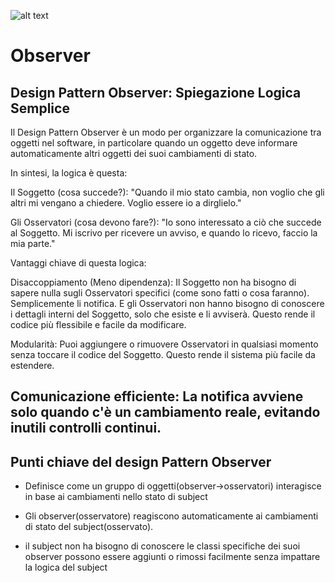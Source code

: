 ![alt text](image.png)

# Observer

## Design Pattern Observer: Spiegazione Logica Semplice

Il Design Pattern Observer è un modo per organizzare la comunicazione tra oggetti nel software, in particolare quando un oggetto deve informare automaticamente altri oggetti dei suoi cambiamenti di stato.

In sintesi, la logica è questa:

Il Soggetto (cosa succede?): "Quando il mio stato cambia, non voglio che gli altri mi vengano a chiedere. Voglio essere io a dirglielo."

Gli Osservatori (cosa devono fare?): "Io sono interessato a ciò che succede al Soggetto. Mi iscrivo per ricevere un avviso, e quando lo ricevo, faccio la mia parte."

Vantaggi chiave di questa logica:

Disaccoppiamento (Meno dipendenza): Il Soggetto non ha bisogno di sapere nulla sugli Osservatori specifici (come sono fatti o cosa faranno). Semplicemente li notifica. E gli Osservatori non hanno bisogno di conoscere i dettagli interni del Soggetto, solo che esiste e li avviserà. Questo rende il codice più flessibile e facile da modificare.

Modularità: Puoi aggiungere o rimuovere Osservatori in qualsiasi momento senza toccare il codice del Soggetto. Questo rende il sistema più facile da estendere.

## Comunicazione efficiente: La notifica avviene solo quando c'è un cambiamento reale, evitando inutili controlli continui.

## Punti chiave del design Pattern Observer

- Definisce come un gruppo di oggetti(observer->osservatori) interagisce in base ai cambiamenti nello stato di subject

- Gli observer(osservatore) reagiscono automaticamente ai cambiamenti di stato del subject(osservato).

- il subject non ha bisogno di conoscere le classi specifiche dei suoi observer possono essere aggiunti o rimossi facilmente senza impattare la logica del subject
